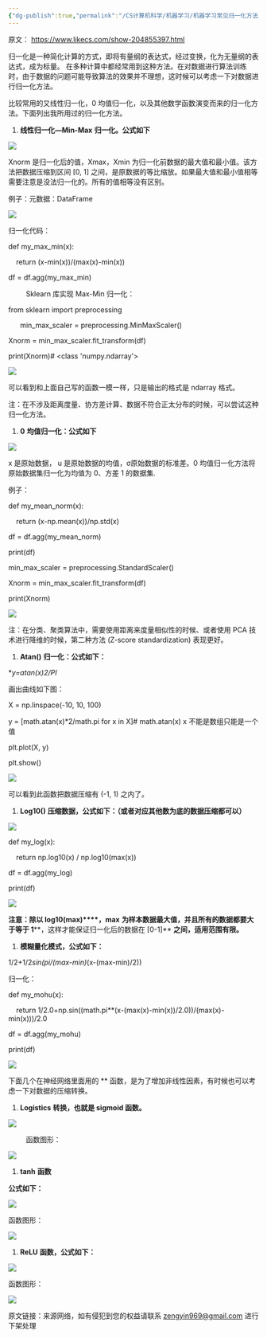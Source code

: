 ```yaml
---
{"dg-publish":true,"permalink":"/CS计算机科学/机器学习/机器学习常见归一化方法及实现/","noteIcon":"","created":"2024-06-22T22:30:28.219+08:00","updated":"2024-04-24T00:23:46.000+08:00"}
---
```



原文： https://www.likecs.com/show-204855397.html

归一化是一种简化计算的方式，即将有量纲的表达式，经过变换，化为无量纲的表达式，成为标量。 在多种计算中都经常用到这种方法。在对数据进行算法训练时，由于数据的问题可能导致算法的效果并不理想，这时候可以考虑一下对数据进行归一化方法。

比较常用的又线性归一化，0 均值归一化，以及其他数学函数演变而来的归一化方法。下面列出我所用过的归一化方法。

1.  **线性归一化—Min-Max** **归一化。公式如下**

![](https://www.likecs.com/default/index/img?u=aHR0cHM6Ly9waWFuc2hlbi5jb20vaW1hZ2VzLzkxMi8zNTJjNjE2MDJjZDA0MWY2YTNlMzI4OWVhM2M0NjU2MC5wbmc=)

Xnorm 是归一化后的值，Xmax，Xmin 为归一化前数据的最大值和最小值。该方法把数据压缩到区间 [0, 1] 之间，是原数据的等比缩放。如果最大值和最小值相等需要注意是没法归一化的。所有的值相等没有区别。

例子：元数据：DataFrame

![](https://www.likecs.com/default/index/img?u=aHR0cHM6Ly9waWFuc2hlbi5jb20vaW1hZ2VzLzg2MS9kMzllYzNhN2M4MzM0ZWM5YmFjZjliODU4ZWQ2N2JmNS5wbmc=)

归一化代码：

def my_max_min(x):

    return (x-min(x))/(max(x)-min(x))

df = df.agg(my_max_min)

         Sklearn 库实现 Max-Min 归一化：

from sklearn import preprocessing

      min_max_scaler = preprocessing.MinMaxScaler()

Xnorm = min_max_scaler.fit_transform(df)

print(Xnorm)# <class 'numpy.ndarray'>

![](https://www.likecs.com/default/index/img?u=aHR0cHM6Ly9waWFuc2hlbi5jb20vaW1hZ2VzLzIxMi9mNWNiYjIzNDkzZjdhNTdkMTI0MDlhMjc3NTU5NTU3Yy5wbmc=)

可以看到和上面自己写的函数一模一样，只是输出的格式是 ndarray 格式。

注：在不涉及距离度量、协方差计算、数据不符合正太分布的时候，可以尝试这种归一化方法。

1.  **0** **均值归一化：公式如下**

![](https://www.likecs.com/default/index/img?u=aHR0cHM6Ly9waWFuc2hlbi5jb20vaW1hZ2VzLzc0OC9lZGVkNzNmYTQ4MTBmZTdkYzZjZWNmNjE5OGZlNzYxNC5wbmc=)

x 是原始数据， u 是原始数据的均值，σ原始数据的标准差。0 均值归一化方法将原始数据集归一化为均值为 0、方差 1 的数据集.

例子：

def my_mean_norm(x):

    return (x-np.mean(x))/np.std(x)

df = df.agg(my_mean_norm)

print(df)

min_max_scaler = preprocessing.StandardScaler()

Xnorm = min_max_scaler.fit_transform(df)

print(Xnorm)

![](https://www.likecs.com/default/index/img?u=aHR0cHM6Ly9waWFuc2hlbi5jb20vaW1hZ2VzLzY3NS82ZDQ3NzY4ODU4YzJlN2I3ZTAwOTdiNzVlMzQyOTNlMy5wbmc=)

注：在分类、聚类算法中，需要使用距离来度量相似性的时候、或者使用 PCA 技术进行降维的时候，第二种方法 (Z-score standardization) 表现更好。

1.  **Atan()** **归一化：公式如下：**

**y=atan(x)*2/PI**

画出曲线如下图：

X = np.linspace(-10, 10, 100)

y = [math.atan(x)*2/math.pi for x in X]# math.atan(x) x 不能是数组只能是一个值

plt.plot(X, y)

plt.show()

![](https://www.likecs.com/default/index/img?u=aHR0cHM6Ly9waWFuc2hlbi5jb20vaW1hZ2VzLzQxNy82NmFkZjY4NDRlZGZkZmYyNzJkMWE5YzViNWU2Yjg4MS5wbmc=)

可以看到此函数把数据压缩有 (-1, 1) 之内了。

1.  **Log10()** **压缩数据，公式如下：（或者对应其他数为底的数据压缩都可以）**

![](https://www.likecs.com/default/index/img?u=aHR0cHM6Ly9waWFuc2hlbi5jb20vaW1hZ2VzLzMzNi8wZWZjYjExZDhkZWRmMjljYzlhM2JkYWY4YzQ5YWRiOC5wbmc=)

def my_log(x):

    return np.log10(x) / np.log10(max(x))

df = df.agg(my_log)

print(df)

![](https://www.likecs.com/default/index/img?u=aHR0cHM6Ly9waWFuc2hlbi5jb20vaW1hZ2VzLzYyNC9mZWFhZTZjYjdjYWFmZGUwYTJkNTgyYmFlNGI3NjdiMC5wbmc=)

**注意：除以 log10(max)****，max** **为样本数据最大值，并且所有的数据都要大于等于 1****，这样才能保证归一化后的数据在 [0-1]** **之间，适用范围有限。**

1.  **模糊量化模式，公式如下：**

1/2+1/2*sin(pi/(max-min)*(x-(max-min)/2))

归一化：

def my_mohu(x):

    return 1/2.0+np.sin((math.pi**(x-(max(x)-min(x))/2.0))/(max(x)-min(x)))/2.0

df = df.agg(my_mohu)

print(df)

![](https://www.likecs.com/default/index/img?u=aHR0cHM6Ly9waWFuc2hlbi5jb20vaW1hZ2VzLzQ0MS9lNjY0MzI3ZGQyYWE1YWZhNWY2OGVjYzU0YTczODRlOS5wbmc=)

下面几个在神经网络里面用的 ** 函数，是为了增加非线性因素，有时候也可以考虑一下对数据的压缩转换。

1.  **Logistics** **转换，也就是 sigmoid 函数。**

![](https://www.likecs.com/default/index/img?u=aHR0cHM6Ly9waWFuc2hlbi5jb20vaW1hZ2VzLzYwMi85MThmZTU0MjVjNzMzMmYxNWM4MTVjYmMwZTQ3NGE0Mi5wbmc=)

         函数图形：

![](https://www.likecs.com/default/index/img?u=aHR0cHM6Ly9waWFuc2hlbi5jb20vaW1hZ2VzLzg4MS85MzA3NmE5ZDhjNzU5ZjVhOWExMTFhNTA3NzJmNDQ2MS5wbmc=)

1.  **tanh** **函数**

**公式如下：**

![](https://www.likecs.com/default/index/img?u=aHR0cHM6Ly9waWFuc2hlbi5jb20vaW1hZ2VzLzIwMy84NjNhZjNmOTA4NWQ4MmY2NDUyMmU5NTg4Yzk0OGY5My5wbmc=)

函数图形：

![](https://www.likecs.com/default/index/img?u=aHR0cHM6Ly9waWFuc2hlbi5jb20vaW1hZ2VzLzQ5Mi9lMTY0NmU1NzM1NDkwOTkxZGRiMDhlMThiNjA1OWQ2Yy5wbmc=)

1.  **ReLU** **函数，公式如下：**

![](https://www.likecs.com/default/index/img?u=aHR0cHM6Ly9waWFuc2hlbi5jb20vaW1hZ2VzLzUzMS80NzY3OGE2MzNmOWJhMDc1ZjE5MGRhYWJjZTIyMjEyYi5wbmc=)

函数图形：

![](https://www.likecs.com/default/index/img?u=aHR0cHM6Ly9waWFuc2hlbi5jb20vaW1hZ2VzLzUwNi83ZjM0MzYzMzU2NGIzODk5MTE4OThiNTlmMWRlOTBkYS5wbmc=)

原文链接：来源网络，如有侵犯到您的权益请联系 zengyin969@gmail.com 进行下架处理